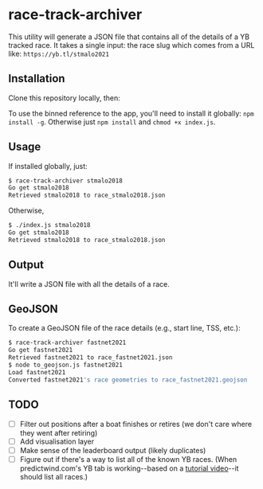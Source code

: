 # race-track-archiver

This utility will generate a JSON file that contains all of the details of a YB tracked race. It takes a single input: the race slug which comes from a URL like: `https://yb.tl/stmalo2021`

## Installation

Clone this repository locally, then:

To use the binned reference to the app, you'll need to install it globally: `npm install -g`. Otherwise just `npm install` and `chmod +x index.js`.

## Usage

If installed globally, just:

```bash
$ race-track-archiver stmalo2018
Go get stmalo2018
Retrieved stmalo2018 to race_stmalo2018.json
```

Otherwise,

```bash
$ ./index.js stmalo2018
Go get stmalo2018
Retrieved stmalo2018 to race_stmalo2018.json
```

## Output

It'll write a JSON file with all the details of a race.

## GeoJSON

To create a GeoJSON file of the race details (e.g., start line, TSS, etc.):

```bash
$ race-track-archiver fastnet2021
Go get fastnet2021
Retrieved fastnet2021 to race_fastnet2021.json
$ node to_geojson.js fastnet2021
Load fastnet2021
Converted fastnet2021's race geometries to race_fastnet2021.geojson
```


## TODO

- [ ] Filter out positions after a boat finishes or retires (we don't care where they went after retiring)
- [ ] Add visualisation layer
- [ ] Make sense of the leaderboard output (likely duplicates)
- [ ] Figure out if there's a way to list all of the known YB races. (When predictwind.com's YB tab is working--based on a [tutorial video](https://www.youtube.com/watch?v=SoQEIreSnTE)--it should list all races.)

